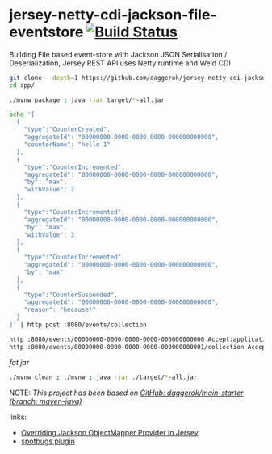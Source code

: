 # jersey-netty-cdi-jackson-file-eventstore [![Build Status](https://travis-ci.org/daggerok/jersey-netty-cdi-jackson-file-eventstore.svg?branch=master)](https://travis-ci.org/daggerok/jersey-netty-cdi-jackson-file-eventstore)
Building File based event-store with Jackson JSON Serialisation / Deserialization, Jersey REST API uses Netty runtime and Weld CDI

```bash
git clone --depth=1 https://github.com/daggerok/jersey-netty-cdi-jackson-file-eventstore.git app
cd app/

./mvnw package ; java -jar target/*-all.jar

echo '[
  {
    "type":"CounterCreated",
    "aggregateId": "00000000-0000-0000-0000-000000000000",
    "counterName": "hello 1"
  },
  {
    "type":"CounterIncremented",
    "aggregateId": "00000000-0000-0000-0000-000000000000",
    "by": "max",
    "withValue": 2
  },
  {
    "type":"CounterIncremented",
    "aggregateId": "00000000-0000-0000-0000-000000000000",
    "by": "max",
    "withValue": 3
  },
  {
    "type":"CounterIncremented",
    "aggregateId": "00000000-0000-0000-0000-000000000000",
    "by": "max"
  },
  {
    "type":"CounterSuspended",
    "aggregateId": "00000000-0000-0000-0000-000000000000",
    "reason": "because!"
  }
]' | http post :8080/events/collection

http :8080/events/00000000-0000-0000-0000-000000000000 Accept:application/json
http :8080/events/00000000-0000-0000-0000-000000000001/collection Accept:application/json
```

_fat jar_

```bash
./mvnw clean ; ./mvnw ; java -jar ./target/*-all.jar
```

NOTE: _This project has been based on [GitHub: daggerok/main-starter (branch: maven-java)](https://github.com/daggerok/main-starter/tree/maven-java)_

links:

* [Overriding Jackson ObjectMapper Provider in Jersey](https://stackoverflow.com/a/5234682/1490636)
* [spotbugs plugin](https://spotbugs.readthedocs.io/en/stable/)
